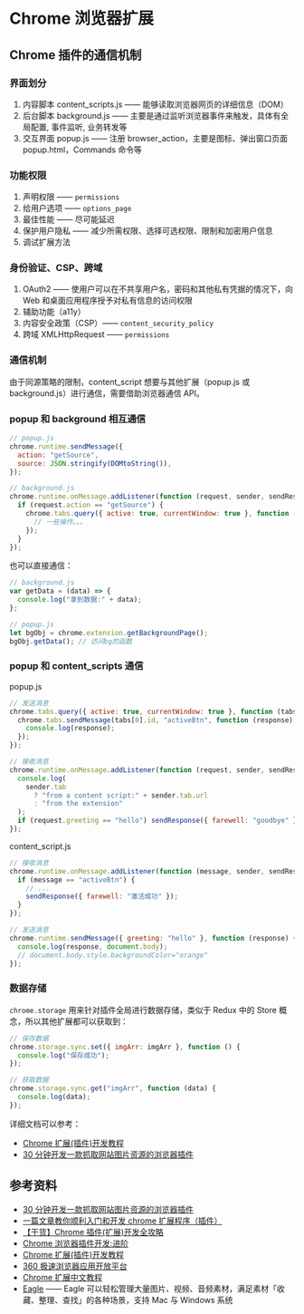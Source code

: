 # Chrome 浏览器扩展

## Chrome 插件的通信机制

### 界面划分

1. 内容脚本 content_scripts.js —— 能够读取浏览器网页的详细信息（DOM）
2. 后台脚本 background.js —— 主要是通过监听浏览器事件来触发，具体有全局配置, 事件监听, 业务转发等
3. 交互界面 popup.js —— 注册 browser_action，主要是图标、弹出窗口页面 popup.html，Commands 命令等

### 功能权限

1. 声明权限 —— `permissions`
2. 给用户选项 —— `options_page`
3. 最佳性能 —— 尽可能延迟
4. 保护用户隐私 —— 减少所需权限、选择可选权限、限制和加密用户信息
5. 调试扩展方法

### 身份验证、CSP、跨域

1. OAuth2 —— 使用户可以在不共享用户名，密码和其他私有凭据的情况下，向 Web 和桌面应用程序授予对私有信息的访问权限
2. 辅助功能（a11y）
3. 内容安全政策（CSP）—— `content_security_policy`
4. 跨域 XMLHttpRequest —— `permissions`

### 通信机制

由于同源策略的限制，content_script 想要与其他扩展（popup.js 或 background.js）进行通信，需要借助浏览器通信 API。

### popup 和 background 相互通信

```js
// popup.js
chrome.runtime.sendMessage({
  action: "getSource",
  source: JSON.stringify(DOMtoString()),
});

// background.js
chrome.runtime.onMessage.addListener(function (request, sender, sendResponse) {
  if (request.action == "getSource") {
    chrome.tabs.query({ active: true, currentWindow: true }, function (tabs) {
      // 一些操作。。。
    });
  }
});
```

也可以直接通信：

```js
// background.js
var getData = (data) => {
  console.log("拿到数据:" + data);
};

// popup.js
let bgObj = chrome.extension.getBackgroundPage();
bgObj.getData(); // 访问bg的函数
```

### popup 和 content_scripts 通信

popup.js

```js
// 发送消息
chrome.tabs.query({ active: true, currentWindow: true }, function (tabs) {
  chrome.tabs.sendMessage(tabs[0].id, "activeBtn", function (response) {
    console.log(response);
  });
});

// 接收消息
chrome.runtime.onMessage.addListener(function (request, sender, sendResponse) {
  console.log(
    sender.tab
      ? "from a content script:" + sender.tab.url
      : "from the extension"
  );
  if (request.greeting == "hello") sendResponse({ farewell: "goodbye" });
});
```

content_script.js

```js
// 接收消息
chrome.runtime.onMessage.addListener(function (message, sender, sendResponse) {
  if (message == "activeBtn") {
    // ...
    sendResponse({ farewell: "激活成功" });
  }
});

// 发送消息
chrome.runtime.sendMessage({ greeting: "hello" }, function (response) {
  console.log(response, document.body);
  // document.body.style.backgroundColor="orange"
});
```

### 数据存储

`chrome.storage` 用来针对插件全局进行数据存储，类似于 Redux 中的 Store 概念，所以其他扩展都可以获取到：

```js
// 保存数据
chrome.storage.sync.set({ imgArr: imgArr }, function () {
  console.log("保存成功");
});

// 获取数据
chrome.storage.sync.get("imgArr", function (data) {
  console.log(data);
});
```

详细文档可以参考：

- [Chrome 扩展(插件)开发教程](https://dev.crxhome.org/)
- [30 分钟开发一款抓取网站图片资源的浏览器插件](https://juejin.im/post/5e8ea783f265da47f60eae7e)

## 参考资料

- [30 分钟开发一款抓取网站图片资源的浏览器插件](https://juejin.im/post/5e8ea783f265da47f60eae7e)
- [一篇文章教你顺利入门和开发 chrome 扩展程序（插件）](https://juejin.im/post/5c135a275188257284143418)
- [【干货】Chrome 插件(扩展)开发全攻略](https://www.cnblogs.com/liuxianan/p/chrome-plugin-develop.html)
- [Chrome 浏览器插件开发:进阶](https://xu3352.github.io/javascript/2019/09/03/google-chrome-extension-tutorials-01)
- [Chrome 扩展(插件)开发教程](https://dev.crxhome.org/)
- [360 极速浏览器应用开放平台](http://open.chrome.360.cn/extension_dev/overview.html)
- [Chrome 扩展中文教程](http://chrome.cenchy.com/index.html)
- [Eagle](https://cn.eagle.cool/) —— Eagle 可以轻松管理大量图片、视频、音频素材，满足素材「收藏、整理、查找」的各种场景，支持 Mac 与 Windows 系统
